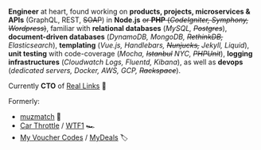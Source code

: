 **Engineer** at heart, found working on **products, projects, microservices & APIs** (GraphQL, REST, ~~SOAP~~) in **Node.js** ~~or **PHP** (*CodeIgniter, Symphony, Wordpress*)~~, familiar with **relational databases** (*MySQL, ~~Postgres~~*), **document-driven databases** (*DynamoDB, MongoDB, ~~RethinkDB,~~ Elasticsearch*), **templating** (*Vue.js, Handlebars, ~~Nunjucks,~~ Jekyll, Liquid*), **unit testing** with code-coverage (*Mocha, ~~Istanbul~~ NYC, ~~PHPUnit~~*), **logging infrastructures** (*Cloudwatch Logs, Fluentd, Kibana*), as well as **devops** (*dedicated servers, Docker, AWS, GCP, ~~Rackspace~~*).

Currently **CTO** of [Real Links](https://www.reallinks.io/) :rocket:

Formerly:

- [muzmatch](https://muzmatch.com) :balloon:
- [Car Throttle](https://www.carthrottle.com/) / [WTF1](https://wtf1.com) :racing_car:
- [My Voucher Codes](https://www.myvouchercodes.co.uk/) / [MyDeals](https://www.mydeals.com/) :label:

